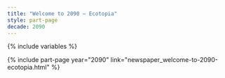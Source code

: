 ```yaml
---
title: "Welcome to 2090 – Ecotopia"
style: part-page
decade: 2090
---
```


{% include variables %}

{% include part-page year="2090" link="newspaper_welcome-to-2090-ecotopia.html" %}
